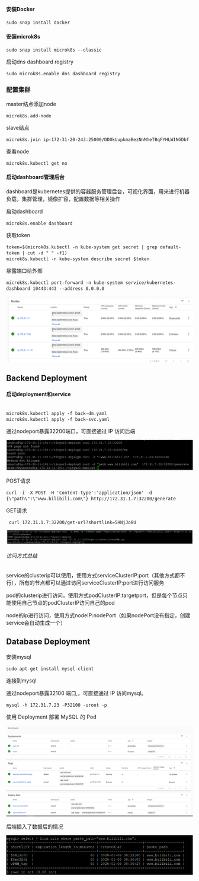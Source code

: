 #### 

#### 安装Docker

```
sudo snap install docker
```

#### 安装microk8s

```
sudo snap install microk8s --classic
```

启动dns dashboard registry

```
sudo microk8s.enable dns dashboard registry
```



### 配置集群

master结点添加node

```
microk8s.add-node
```

slave结点

```
microk8s.join ip-172-31-20-243:25000/DDOkUupkmaBezNnMheTBqFYHLWINGDbf
```

查看node

```
microk8s.kubectl get no
```

#### 启动dashboard管理后台

dashboard是kubernetes提供的容器服务管理后台，可视化界面，用来进行机器负载，集群管理，镜像扩容，配置数据等相关操作

启动dashboard

```
microk8s.enable dashboard
```

获取token

```
token=$(microk8s.kubectl -n kube-system get secret | grep default-token | cut -d " " -f1)
microk8s.kubectl -n kube-system describe secret $token
```

暴露端口给外部

```
microk8s.kubectl port-forward -n kube-system service/kubernetes-dashboard 10443:443 --address 0.0.0.0
```

![avatar](https://github.com/Dianaaaa/SE419-422/blob/project/report/images/1.png)

## Backend Deployment

#### 启动deployment和service

```

microk8s.kubectl apply -f back-dm.yaml
microk8s.kubectl apply -f back-svc.yaml

```

通过nodeport暴露32200端口，可直接通过 IP 访问后端

![avatar](https://github.com/Dianaaaa/SE419-422/blob/project/report/images/3.png) 

POST请求

```
curl -i -X POST -H 'Content-type':'application/json' -d {\"path\":\"www.bilibili.com\"} http://172.31.1.7:32200/generate
```

GET请求

```
 curl 172.31.1.7:32200/get-url?shortlink=5HNjJo8U
```

![avatar](https://github.com/Dianaaaa/SE419-422/blob/project/report/images/post_get.png) 

###### 访问方式总结

service的clusterip可以使用，使用方式serviceClusterIP:port（其他方式都不行），所有的节点都可以通过访问serviceClusterIP:port进行访问服务

pod的clusterip进行访问，使用方式podClusterIP:targetport，但是每个节点只能使用自己节点的podClusterIP访问自己的pod

node的ip进行访问，使用方式nodeIP:nodePort（如果nodePort没有指定，创建service会自动生成一个）

## Database Deployment

安装mysql

```
sudo apt-get install mysql-client
```

连接到mysql

通过nodeport暴露32100 端口,，可直接通过 IP 访问mysql。

```
mysql -h 172.31.7.23 -P32100 -uroot -p
```

使用 Deployment 部署 MySQL 的 Pod

![avatar](https://github.com/Dianaaaa/SE419-422/blob/project/report/images/2.PNG) 

后端插入了数据后的情况

![avatar](https://github.com/Dianaaaa/SE419-422/blob/project/report/images/mysql.png) 